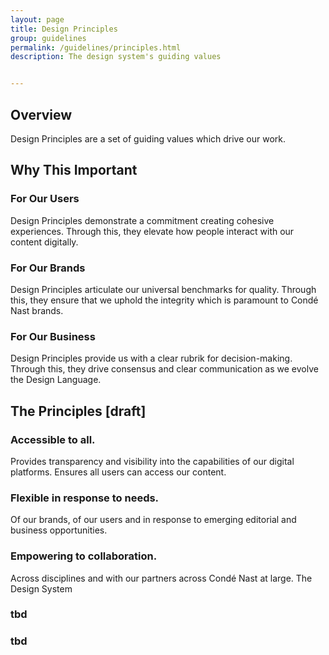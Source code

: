 ```yaml
---
layout: page
title: Design Principles
group: guidelines
permalink: /guidelines/principles.html
description: The design system's guiding values


---
```

## Overview
Design Principles are a set of guiding values which drive our work.
## Why This Important
### For Our Users
Design Principles demonstrate a commitment creating cohesive experiences. Through this, they elevate how people interact with our content digitally.
### For Our Brands
Design Principles articulate our universal benchmarks for quality. Through this, they ensure that we uphold the integrity which is paramount to Condé Nast brands.
### For Our Business
Design Principles provide us with a clear rubrik for decision-making. Through this, they drive consensus and clear communication as we evolve the Design Language.

## The Principles [draft]
### Accessible to all.
Provides transparency and visibility into the capabilities of our digital platforms. Ensures all users can access our content.
### Flexible in response to needs.
Of our brands, of our users and in response to emerging editorial and business opportunities.
### Empowering to collaboration.
Across disciplines and with our partners across Condé Nast at large. The Design System
### tbd
### tbd
